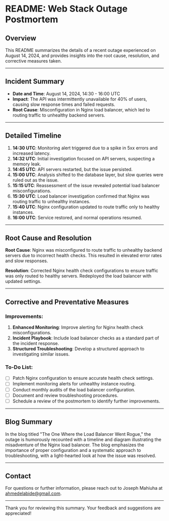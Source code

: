 
# README: Web Stack Outage Postmortem

## Overview

This README summarizes the details of a recent outage experienced on August 14, 2024, and provides insights into the root cause, resolution, and corrective measures taken.

---

## Incident Summary

- **Date and Time**: August 14, 2024, 14:30 - 16:00 UTC
- **Impact**: The API was intermittently unavailable for 40% of users, causing slow response times and failed requests.
- **Root Cause**: Misconfiguration in Nginx load balancer, which led to routing traffic to unhealthy backend servers.

---

## Detailed Timeline

1. **14:30 UTC**: Monitoring alert triggered due to a spike in 5xx errors and increased latency.
2. **14:32 UTC**: Initial investigation focused on API servers, suspecting a memory leak.
3. **14:45 UTC**: API servers restarted, but the issue persisted.
4. **15:00 UTC**: Analysis shifted to the database layer, but slow queries were ruled out as the issue.
5. **15:15 UTC**: Reassessment of the issue revealed potential load balancer misconfigurations.
6. **15:30 UTC**: Load balancer investigation confirmed that Nginx was routing traffic to unhealthy instances.
7. **15:40 UTC**: Nginx configuration updated to route traffic only to healthy instances.
8. **16:00 UTC**: Service restored, and normal operations resumed.

---

## Root Cause and Resolution

**Root Cause**: Nginx was misconfigured to route traffic to unhealthy backend servers due to incorrect health checks. This resulted in elevated error rates and slow responses.

**Resolution**: Corrected Nginx health check configurations to ensure traffic was only routed to healthy servers. Redeployed the load balancer with updated settings.

---

## Corrective and Preventative Measures

### Improvements:
1. **Enhanced Monitoring**: Improve alerting for Nginx health check misconfigurations.
2. **Incident Playbook**: Include load balancer checks as a standard part of the incident response.
3. **Structured Troubleshooting**: Develop a structured approach to investigating similar issues.

### To-Do List:
- [ ] Patch Nginx configuration to ensure accurate health check settings.
- [ ] Implement monitoring alerts for unhealthy instance routing.
- [ ] Conduct monthly audits of the load balancer configuration.
- [ ] Document and review troubleshooting procedures.
- [ ] Schedule a review of the postmortem to identify further improvements.

---

## Blog Summary

In the blog titled "The One Where the Load Balancer Went Rogue," the outage is humorously recounted with a timeline and diagram illustrating the misadventure of the Nginx load balancer. The blog emphasizes the importance of proper configuration and a systematic approach to troubleshooting, with a light-hearted look at how the issue was resolved.

---

## Contact

For questions or further information, please reach out to Joseph Mahiuha at [ahmedelabide@gmail.com](mailto:ahmedelabide@gmail.com).

---

Thank you for reviewing this summary. Your feedback and suggestions are appreciated!

